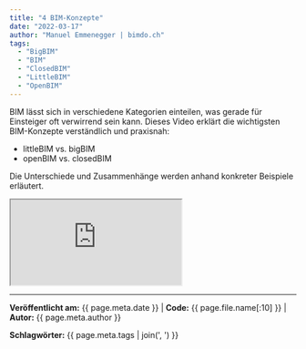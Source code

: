 ```yaml
---
title: "4 BIM-Konzepte"
date: "2022-03-17"
author: "Manuel Emmenegger | bimdo.ch"
tags: 
  - "BigBIM"
  - "BIM"
  - "ClosedBIM" 
  - "LittleBIM"
  - "OpenBIM"
---
```


BIM lässt sich in verschiedene Kategorien einteilen, was gerade für Einsteiger oft verwirrend sein kann. Dieses Video erklärt die wichtigsten BIM-Konzepte verständlich und praxisnah:

- littleBIM vs. bigBIM
- openBIM vs. closedBIM

Die Unterschiede und Zusammenhänge werden anhand konkreter Beispiele erläutert.

<div class="video-container">
  <iframe src="https://www.youtube.com/embed/0fawSkzh4ec?si=Rn0xpYqpWK2Wa9wM" 
          allowfullscreen>
  </iframe>
</div>


---
**Veröffentlicht am:** {{ page.meta.date }} | **Code:** {{ page.file.name[:10] }}  | **Autor:** {{ page.meta.author }}

**Schlagwörter:** {{ page.meta.tags | join(', ') }}
